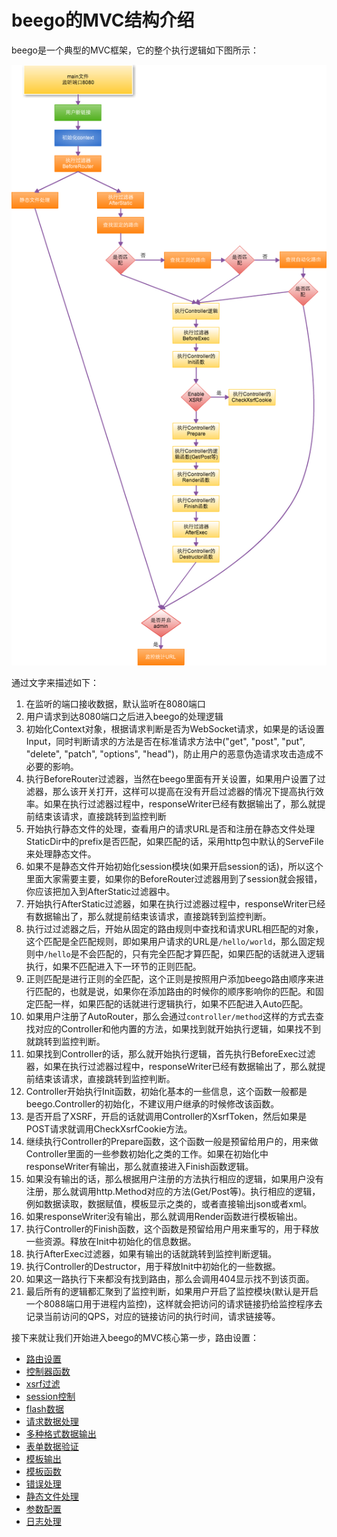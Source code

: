 # beego的MVC结构介绍
beego是一个典型的MVC框架，它的整个执行逻辑如下图所示：

![](../images/detail.png)

通过文字来描述如下：

1. 在监听的端口接收数据，默认监听在8080端口
2. 用户请求到达8080端口之后进入beego的处理逻辑
3. 初始化Context对象，根据请求判断是否为WebSocket请求，如果是的话设置Input，同时判断请求的方法是否在标准请求方法中("get", "post", "put", "delete", "patch", "options", "head")，防止用户的恶意伪造请求攻击造成不必要的影响。
4. 执行BeforeRouter过滤器，当然在beego里面有开关设置，如果用户设置了过滤器，那么该开关打开，这样可以提高在没有开启过滤器的情况下提高执行效率。如果在执行过滤器过程中，responseWriter已经有数据输出了，那么就提前结束该请求，直接跳转到监控判断
5. 开始执行静态文件的处理，查看用户的请求URL是否和注册在静态文件处理StaticDir中的prefix是否匹配，如果匹配的话，采用http包中默认的ServeFile来处理静态文件。
6. 如果不是静态文件开始初始化session模块(如果开启session的话)，所以这个里面大家需要主要，如果你的BeforeRouter过滤器用到了session就会报错，你应该把加入到AfterStatic过滤器中。
7. 开始执行AfterStatic过滤器，如果在执行过滤器过程中，responseWriter已经有数据输出了，那么就提前结束该请求，直接跳转到监控判断。
8. 执行过过滤器之后，开始从固定的路由规则中查找和请求URL相匹配的对象，这个匹配是全匹配规则，即如果用户请求的URL是`/hello/world`，那么固定规则中`/hello`是不会匹配的，只有完全匹配才算匹配，如果匹配的话就进入逻辑执行，如果不匹配进入下一环节的正则匹配。
9. 正则匹配是进行正则的全匹配，这个正则是按照用户添加beego路由顺序来进行匹配的，也就是说，如果你在添加路由的时候你的顺序影响你的匹配。和固定匹配一样，如果匹配的话就进行逻辑执行，如果不匹配进入Auto匹配。
10. 如果用户注册了AutoRouter，那么会通过`controller/method`这样的方式去查找对应的Controller和他内置的方法，如果找到就开始执行逻辑，如果找不到就跳转到监控判断。
11. 如果找到Controller的话，那么就开始执行逻辑，首先执行BeforeExec过滤器，如果在执行过滤器过程中，responseWriter已经有数据输出了，那么就提前结束该请求，直接跳转到监控判断。
12. Controller开始执行Init函数，初始化基本的一些信息，这个函数一般都是beego.Controller的初始化，不建议用户继承的时候修改该函数。
13. 是否开启了XSRF，开启的话就调用Controller的XsrfToken，然后如果是POST请求就调用CheckXsrfCookie方法。
14. 继续执行Controller的Prepare函数，这个函数一般是预留给用户的，用来做Controller里面的一些参数初始化之类的工作。如果在初始化中responseWriter有输出，那么就直接进入Finish函数逻辑。
15. 如果没有输出的话，那么根据用户注册的方法执行相应的逻辑，如果用户没有注册，那么就调用http.Method对应的方法(Get/Post等)。执行相应的逻辑，例如数据读取，数据赋值，模板显示之类的，或者直接输出json或者xml。
16. 如果responseWriter没有输出，那么就调用Render函数进行模板输出。
17. 执行Controller的Finish函数，这个函数是预留给用户用来重写的，用于释放一些资源。释放在Init中初始化的信息数据。
18. 执行AfterExec过滤器，如果有输出的话就跳转到监控判断逻辑。
18. 执行Controller的Destructor，用于释放Init中初始化的一些数据。
19. 如果这一路执行下来都没有找到路由，那么会调用404显示找不到该页面。
20. 最后所有的逻辑都汇聚到了监控判断，如果用户开启了监控模块(默认是开启一个8088端口用于进程内监控)，这样就会把访问的请求链接扔给监控程序去记录当前访问的QPS，对应的链接访问的执行时间，请求链接等。

接下来就让我们开始进入beego的MVC核心第一步，路由设置：

- [路由设置](router.md)
- [控制器函数](controller.md)
- [xsrf过滤](xsrf.md)
- [session控制](session.md)
- [flash数据](flash.md)
- [请求数据处理](params.md)
- [多种格式数据输出](jsonxml.md)
- [表单数据验证](validation.md)
- [模板输出](view.md)
- [模板函数](template.md)
- [错误处理](errors.md)
- [静态文件处理](static.md)
- [参数配置](config.md)
- [日志处理](logs.md)
